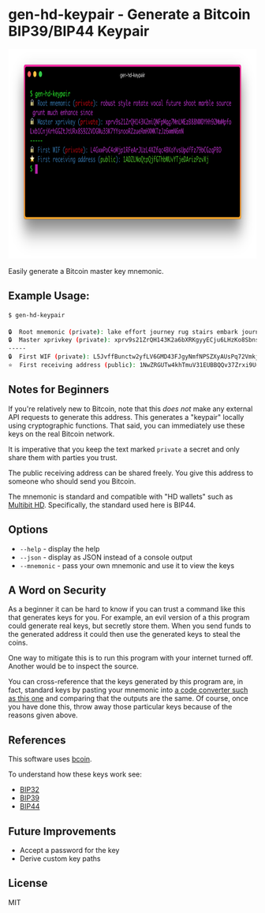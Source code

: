 # gen-hd-keypair - Generate a Bitcoin BIP39/BIP44 Keypair 

<p align="center">
  <img src="doc/usage.png" alt="Gen-HD-Keypair" width="889" height="425"/>
</p>

Easily generate a Bitcoin master key mnemonic. 

## Example Usage:

```bash
$ gen-hd-keypair 

🔒  Root mnemonic (private): lake effort journey rug stairs embark journey load decline riot dynamic cram
🔒  Master xprivkey (private): xprv9s21ZrQH143K2a6bXRKgyyECju6LHzKo8SbnsEXoYa2f3fgHBLDtc7dPEv63HMfmee7bxaAmhEPDjWhztmDaAwKhQsKAMJuL2EYSQfkzGhe
-----
🔒  First WIF (private): L5JvffBunctw2yfLV6GMD43FJgyNmfNPSZXyAUsPq72VmkjR5xrY
⭐  First receiving address (public): 1NwZRGUTw4khTmuV31EUBBQQv37Zrxi9Uu
```

## Notes for Beginners

If you're relatively new to Bitcoin, note that this *does not* make any external API requests to generate this address. This generates a "keypair" locally using cryptographic functions. That said, you can immediately use these keys on the real Bitcoin network.

It is imperative that you keep the text marked `private` a secret and only share them with parties you trust. 

The public receiving address can be shared freely. You give this address to someone who should send you Bitcoin.

The mnemonic is standard and compatible with "HD wallets" such as [Multibit HD](https://multibit.org). Specifically, the standard used here is BIP44.

## Options 

* `--help` - display the help
* `--json` - display as JSON instead of a console output
* `--mnemonic` - pass your own mnemonic and use it to view the keys

## A Word on Security

As a beginner it can be hard to know if you can trust a command like this that generates keys for you. For example, an evil version of a this program could generate real keys, but secretly store them. When you send funds to the generated address it could then use the generated keys to steal the coins. 

One way to mitigate this is to run this program with your internet turned off. Another would be to inspect the source. 

You can cross-reference that the keys generated by this program are, in fact, standard keys by pasting your mnemonic into [a code converter such as this one](https://iancoleman.github.io/bip39/#english) and comparing that the outputs are the same. Of course, once you have done this, throw away those particular keys because of the reasons given above.

## References

This software uses [bcoin](https://github.com/bcoin-org/bcoin). 

To understand how these keys work see:

* [BIP32](https://github.com/bitcoin/bips/blob/master/bip-0032.mediawiki)
* [BIP39](https://github.com/bitcoin/bips/blob/master/bip-0039.mediawiki)
* [BIP44](https://github.com/bitcoin/bips/blob/master/bip-0044.mediawiki)

## Future Improvements

* Accept a password for the key 
* Derive custom key paths

## License

MIT
